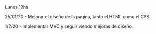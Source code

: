 Lunes 19hs

25/01/20 - Mejorar el diseño de la pagina, tanto el HTML como el CSS.



1/2/20 - Implementar MVC y seguir viendo mejoras de diseño. 